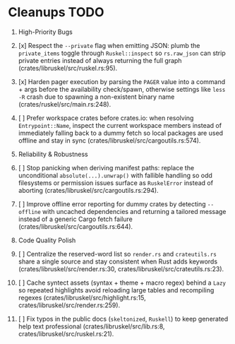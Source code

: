 # Cleanups TODO

1. High-Priority Bugs

1. [x] Respect the `--private` flag when emitting JSON: plumb the `private_items` toggle through `Ruskel::inspect` so `rs.raw_json` can strip private entries instead of always returning the full graph (crates/libruskel/src/ruskel.rs:95).
2. [x] Harden pager execution by parsing the `PAGER` value into a command + args before the availability check/spawn, otherwise settings like `less -R` crash due to spawning a non-existent binary name (crates/ruskel/src/main.rs:248).
3. [ ] Prefer workspace crates before crates.io: when resolving `Entrypoint::Name`, inspect the current workspace members instead of immediately falling back to a dummy fetch so local packages are used offline and stay in sync (crates/libruskel/src/cargoutils.rs:574).

2. Reliability & Robustness

1. [ ] Stop panicking when deriving manifest paths: replace the unconditional `absolute(...).unwrap()` with fallible handling so odd filesystems or permission issues surface as `RuskelError` instead of aborting (crates/libruskel/src/cargoutils.rs:294).
2. [ ] Improve offline error reporting for dummy crates by detecting `--offline` with uncached dependencies and returning a tailored message instead of a generic Cargo fetch failure (crates/libruskel/src/cargoutils.rs:644).

3. Code Quality Polish

1. [ ] Centralize the reserved-word list so `render.rs` and `crateutils.rs` share a single source and stay consistent when Rust adds keywords (crates/libruskel/src/render.rs:30, crates/libruskel/src/crateutils.rs:23).
2. [ ] Cache syntect assets (syntax + theme + macro regex) behind a `Lazy` so repeated highlights avoid reloading large tables and recompiling regexes (crates/libruskel/src/highlight.rs:15, crates/libruskel/src/render.rs:259).
3. [ ] Fix typos in the public docs (`skeltonized`, `Ruskell`) to keep generated help text professional (crates/libruskel/src/lib.rs:8, crates/libruskel/src/ruskel.rs:21).
